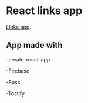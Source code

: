 # React links app

[Links app](https://fitto-a.github.io/links-app-react/).

## App made with

-create-react-app

-Firebase

-Sass

-Tostify

